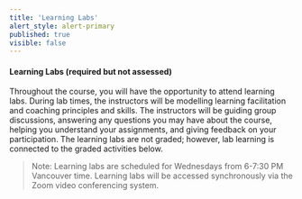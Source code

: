 ```yaml
---
title: 'Learning Labs'
alert_style: alert-primary
published: true
visible: false
---
```


#### Learning Labs (required but not assessed)

Throughout the course, you will have the opportunity to attend learning labs. During lab times, the instructors will be modelling learning facilitation and coaching principles and skills. The instructors will be guiding group discussions, answering any questions you may have about the course, helping you understand your assignments, and giving feedback on your participation. The learning labs are not graded; however, lab learning is connected to the graded activities below.

> Note: Learning labs are scheduled for Wednesdays from 6-7:30 PM Vancouver time. Learning labs will be accessed synchronously via the Zoom video conferencing system.
